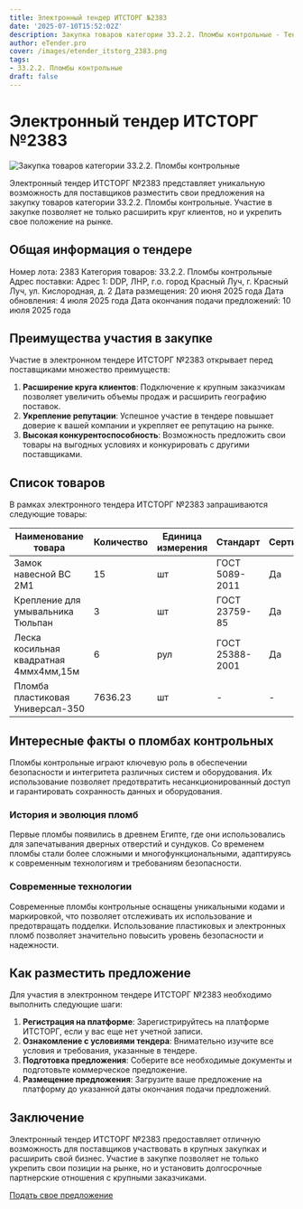 ```yaml
---
title: Электронный тендер ИТСТОРГ №2383
date: '2025-07-10T15:52:02Z'
description: Закупка товаров категории 33.2.2. Пломбы контрольные - Тендер №2383
author: eTender.pro
cover: /images/etender_itstorg_2383.png
tags:
- 33.2.2. Пломбы контрольные
draft: false
---
```

# Электронный тендер ИТСТОРГ №2383

![Закупка товаров категории 33.2.2. Пломбы контрольные](/images/etender_itstorg_2383.png)

Электронный тендер ИТСТОРГ №2383 представляет уникальную возможность для поставщиков разместить свои предложения на закупку товаров категории 33.2.2. Пломбы контрольные. Участие в закупке позволяет не только расширить круг клиентов, но и укрепить свое положение на рынке.

## Общая информация о тендере

Номер лота: 2383
Категория товаров: 33.2.2. Пломбы контрольные
Адрес поставки: Адрес 1: DDP, ЛНР, г.о. город Красный Луч, г. Красный Луч, ул. Кислородная, д. 2
Дата размещения: 20 июня 2025 года
Дата обновления: 4 июля 2025 года
Дата окончания подачи предложений: 10 июля 2025 года

## Преимущества участия в закупке

Участие в электронном тендере ИТСТОРГ №2383 открывает перед поставщиками множество преимуществ:

1. **Расширение круга клиентов**: Подключение к крупным заказчикам позволяет увеличить объемы продаж и расширить географию поставок.
2. **Укрепление репутации**: Успешное участие в тендере повышает доверие к вашей компании и укрепляет ее репутацию на рынке.
3. **Высокая конкурентоспособность**: Возможность предложить свои товары на выгодных условиях и конкурировать с другими поставщиками.

## Список товаров

В рамках электронного тендера ИТСТОРГ №2383 запрашиваются следующие товары:

| Наименование товара | Количество | Единица измерения | Стандарт | Сертификация |
|---------------------|------------|-------------------|----------|---------------|
| Замок навесной ВС 2М1 | 15 | шт | ГОСТ 5089-2011 | Да |
| Крепление для умывальника Тюльпан | 3 | шт | ГОСТ 23759-85 | Да |
| Леска косильная квадратная 4ммх4мм,15м | 6 | рул | ГОСТ 25388-2001 | Да |
| Пломба пластиковая Универсал-350 | 7636.23 | шт | - | - |

## Интересные факты о пломбах контрольных

Пломбы контрольные играют ключевую роль в обеспечении безопасности и интегритета различных систем и оборудования. Их использование позволяет предотвратить несанкционированный доступ и гарантировать сохранность данных и оборудования.

### История и эволюция пломб

Первые пломбы появились в древнем Египте, где они использовались для запечатывания дверных отверстий и сундуков. Со временем пломбы стали более сложными и многофункциональными, адаптируясь к современным технологиям и требованиям безопасности.

### Современные технологии

Современные пломбы контрольные оснащены уникальными кодами и маркировкой, что позволяет отслеживать их использование и предотвращать подделки. Использование пластиковых и электронных пломб позволяет значительно повысить уровень безопасности и надежности.

## Как разместить предложение

Для участия в электронном тендере ИТСТОРГ №2383 необходимо выполнить следующие шаги:

1. **Регистрация на платформе**: Зарегистрируйтесь на платформе ИТСТОРГ, если у вас еще нет учетной записи.
2. **Ознакомление с условиями тендера**: Внимательно изучите все условия и требования, указанные в тендере.
3. **Подготовка предложения**: Соберите все необходимые документы и подготовьте коммерческое предложение.
4. **Размещение предложения**: Загрузите ваше предложение на платформу до указанной даты окончания подачи предложений.

## Заключение

Электронный тендер ИТСТОРГ №2383 предоставляет отличную возможность для поставщиков участвовать в крупных закупках и расширить свой бизнес. Участие в закупке позволяет не только укрепить свои позиции на рынке, но и установить долгосрочные партнерские отношения с крупными заказчиками.

[Подать свое предложение](https://itstorg.ru/tender-2383?utm_source=etender)